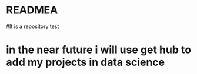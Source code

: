 # READMEA
#It is a repository test
# in the near future i will use get hub to add my projects in data science
